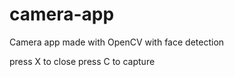 # camera-app

Camera app made with OpenCV
with face detection

press X to close 
press C to capture

